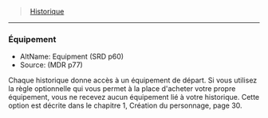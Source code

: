 ﻿---
!GenericItem
Name: Équipement
AltName: Equipment (SRD p60)
Source: (MDR p77)
Id: backgrounds_hd.md#Équipement
ParentLink: backgrounds_hd.md#historique
ParentName: Historique
NameLevel: 3
Attributes: {}
AttributesDictionary: >+
  {}

---
> [Historique](hd_backgrounds.md)

---

### Équipement

- AltName: Equipment (SRD p60)
- Source: (MDR p77)

Chaque historique donne accès à un équipement de départ. Si vous utilisez la règle optionnelle qui vous permet à la place d'acheter votre propre équipement, vous ne recevez aucun équipement lié à votre historique. Cette option est décrite dans le chapitre 1, Création du personnage, page 30.

